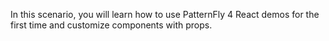In this scenario, you will learn how to use PatternFly 4 React demos for the first time and customize components with props.
